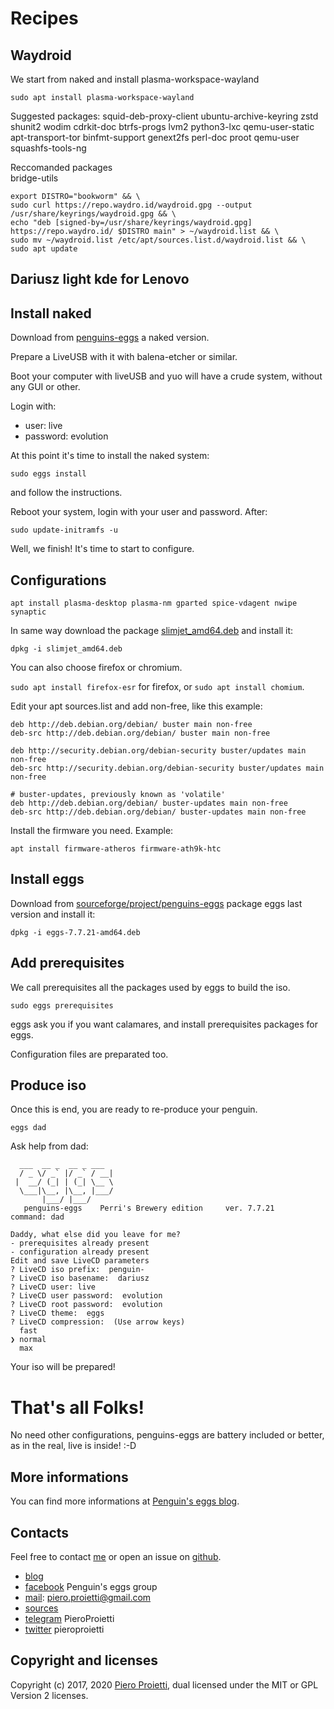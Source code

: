 # Recipes

## Waydroid
We start from naked and install plasma-workspace-wayland 

```
sudo apt install plasma-workspace-wayland 
```
Suggested packages:
  squid-deb-proxy-client ubuntu-archive-keyring zstd shunit2 wodim cdrkit-doc
  btrfs-progs lvm2 python3-lxc qemu-user-static apt-transport-tor
  binfmt-support genext2fs perl-doc proot qemu-user squashfs-tools-ng

Reccomanded packages  
bridge-utils

```
export DISTRO="bookworm" && \
sudo curl https://repo.waydro.id/waydroid.gpg --output /usr/share/keyrings/waydroid.gpg && \ 
echo "deb [signed-by=/usr/share/keyrings/waydroid.gpg] https://repo.waydro.id/ $DISTRO main" > ~/waydroid.list && \
sudo mv ~/waydroid.list /etc/apt/sources.list.d/waydroid.list && \
sudo apt update
```

## Dariusz light kde for Lenovo 

## Install naked

Download from [penguins-eggs](https://penguins-eggs.net/iso) a naked version.

Prepare a LiveUSB with it with balena-etcher or similar.

Boot your computer with liveUSB and yuo will have a crude system, without any GUI or other. 

Login with:

* user: live
* password: evolution

At this point it's time to install the naked system:

```sudo eggs install```

and follow the instructions.

Reboot your system, login with your user and password. After:

```sudo update-initramfs -u ```

Well, we finish! It's time to start to configure.

## Configurations

``` apt install plasma-desktop plasma-nm gparted spice-vdagent nwipe synaptic ```

In same way download the package [slimjet_amd64.deb](https://www.slimjet.com/) and install it:

```dpkg -i slimjet_amd64.deb```

You can also choose firefox or chromium.

```sudo apt install firefox-esr``` for firefox, or ```sudo apt install chomium```.

Edit your apt sources.list and add non-free, like this example:

```
deb http://deb.debian.org/debian/ buster main non-free
deb-src http://deb.debian.org/debian/ buster main non-free

deb http://security.debian.org/debian-security buster/updates main non-free
deb-src http://security.debian.org/debian-security buster/updates main  non-free

# buster-updates, previously known as 'volatile'
deb http://deb.debian.org/debian/ buster-updates main non-free
deb-src http://deb.debian.org/debian/ buster-updates main non-free

```

Install the firmware you need. Example:

```apt install firmware-atheros firmware-ath9k-htc```



## Install eggs

Download from [sourceforge/project/penguins-eggs](https://sourceforge.net/projects/penguins-eggs/files/packages-deb/) package eggs last version and install it:

```dpkg -i eggs-7.7.21-amd64.deb``` 

## Add prerequisites

We call prerequisites all the packages used by eggs to build the iso. 

```sudo eggs prerequisites```

eggs ask you if you want calamares, and install prerequisites packages for eggs.

Configuration files are preparated too. 

## Produce iso

Once this is end, you are ready to re-produce your penguin.

```eggs dad```

Ask help from dad: 

```
  ___  __ _  __ _ ___ 
  / _ \/ _` |/ _` / __|
 |  __/ (_| | (_| \__ \
  \___|\__, |\__, |___/
       |___/ |___/     
   penguins-eggs    Perri's Brewery edition     ver. 7.7.21   
command: dad 

Daddy, what else did you leave for me?
- prerequisites already present
- configuration already present
Edit and save LiveCD parameters
? LiveCD iso prefix:  penguin-
? LiveCD iso basename:  dariusz
? LiveCD user: live
? LiveCD user password:  evolution
? LiveCD root password:  evolution
? LiveCD theme:  eggs
? LiveCD compression:  (Use arrow keys)
  fast 
❯ normal 
  max 
```

Your iso will be prepared!


# That's all Folks!
No need other configurations, penguins-eggs are battery included or better, as in the real, live is inside! :-D

## More informations

You can find more informations at [Penguin's eggs blog](https://penguins-eggs.net).

## Contacts
Feel free to contact [me](https://gitter.im/penguins-eggs-1/community?source=orgpage) or open an issue on [github](https://github.com/pieroproietti/penguins-eggs/issues).

* [blog](https://penguins-eggs.net)    
* [facebook](https://www.facebook.com/groups/128861437762355/) Penguin's eggs group
* [mail](mailto://piero.proietti@gmail.com): piero.proietti@gmail.com
* [sources](https://github.com/pieroproietti/penguins-krill)
* [telegram](telegram.me/PieroProietti) PieroProietti
* [twitter](https://twitter.com/pieroproietti) pieroproietti

## Copyright and licenses
Copyright (c) 2017, 2020 [Piero Proietti](https://penguins-eggs.net/about-me.html), dual licensed under the MIT or GPL Version 2 licenses.

